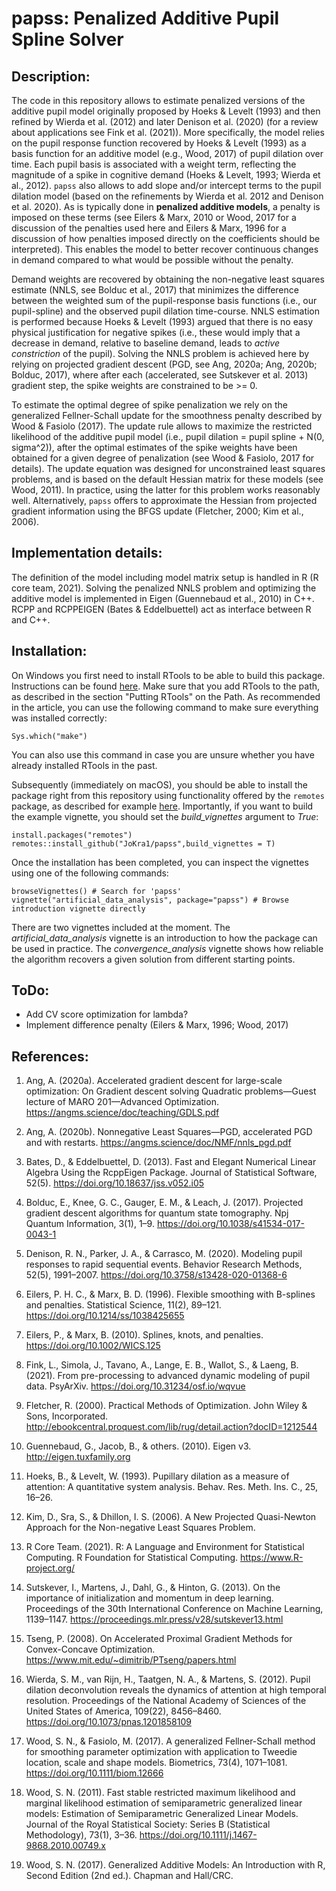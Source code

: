 # papss: Penalized Additive Pupil Spline Solver

## Description:
The code in this repository allows to estimate penalized versions of the additive pupil model originally proposed by Hoeks & Levelt (1993) and then refined by Wierda et al. (2012) and later Denison et al. (2020) (for a review about applications see Fink et al. (2021)). More specifically, the model relies on the pupil response function recovered by Hoeks & Levelt (1993) as a basis function for an additive model (e.g., Wood, 2017) of pupil dilation over time. Each pupil basis is associated with a weight term, reflecting the magnitude of a spike in cognitive demand (Hoeks & Levelt, 1993; Wierda et al., 2012). ``papss`` also allows to add slope and/or intercept terms to the pupil dilation model (based on the refinements by Wierda et al. 2012 and Denison et al. 2020). As is typically done in **penalized additive models**, a penalty is imposed on these terms (see Eilers & Marx, 2010 or Wood, 2017 for a discussion of the penalties used here and Eilers & Marx, 1996 for a discussion of how penalties imposed directly on the coefficients should be interpreted). This enables the model to better recover continuous changes in demand compared to what would be possible without the penalty.

Demand weights are recovered by obtaining the non-negative least squares estimate (NNLS, see Bolduc et al., 2017) that minimizes the difference between the weighted sum of the pupil-response basis functions (i.e., our pupil-spline) and the observed pupil dilation time-course. NNLS estimation is performed because Hoeks & Levelt (1993) argued that there is no easy physical justification for negative spikes (i.e., these would imply that a decrease in demand, relative to baseline demand, leads to *active constriction* of the pupil). Solving the NNLS problem is achieved here by relying on projected gradient descent (PGD, see Ang, 2020a; Ang, 2020b; Bolduc, 2017), where after each (accelerated, see Sutskever et al. 2013) gradient step, the spike weights are constrained to be >= 0.

To estimate the optimal degree of spike penalization we rely on the generalized Fellner-Schall update for the smoothness penalty described by Wood & Fasiolo (2017). The update rule allows to maximize the restricted likelihood of the additive pupil model (i.e., pupil dilation = pupil spline + N(0, sigma^2)), after the optimal estimates of the spike weights have been obtained for a given degree of penalization (see Wood & Fasiolo, 2017 for details). The update equation was designed for unconstrained least squares problems, and is based on the default Hessian matrix for these models (see Wood, 2011). In practice, using the latter for this problem works reasonably well. Alternatively, ``papss`` offers to approximate the Hessian from projected gradient information using the BFGS update (Fletcher, 2000; Kim et al., 2006).

## Implementation details:
The definition of the model including model matrix setup is handled in R (R core team, 2021). Solving the penalized NNLS problem and optimizing the additive model is implemented in Eigen (Guennebaud et al., 2010) in C++. RCPP and RCPPEIGEN  (Bates & Eddelbuettel) act as interface between R and C++. 

## Installation:
On Windows you first need to install RTools to be able to build this package. Instructions can be found [here](https://cran.r-project.org/bin/windows/Rtools/rtools40.html). Make sure that you add RTools to the path, as described in the section "Putting RTools" on the Path. As recommended in the article, you can use the following command to make sure everything was installed correctly:

```
Sys.which("make")
```

You can also use this command in case you are unsure whether you have already installed RTools in the past.


Subsequently (immediately on macOS), you should be able to install the package right from this repository using functionality offered by the ``remotes`` package, as described for example [here](https://cran.r-project.org/web/packages/remotes/readme/README.html). Importantly, if you want to build the example vignette, you should set the *build_vignettes* argument to *True*:

```
install.packages("remotes")
remotes::install_github("JoKra1/papss",build_vignettes = T)
```

Once the installation has been completed, you can inspect the vignettes using one of the following commands:

```
browseVignettes() # Search for 'papss'
vignette("artificial_data_analysis", package="papss") # Browse introduction vignette directly
```

There are two vignettes included at the moment. The *artificial_data_analysis* vignette is an introduction to how the
package can be used in practice. The *convergence_analysis* vignette shows how reliable the algorithm recovers a given solution from
different starting points.

## ToDo:
- Add CV score optimization for lambda?
- Implement difference penalty (Eilers & Marx, 1996; Wood, 2017)

## References:

1. Ang, A. (2020a). Accelerated gradient descent for large-scale optimization: On Gradient descent solving Quadratic problems—Guest lecture of MARO 201—Advanced Optimization. https://angms.science/doc/teaching/GDLS.pdf

2. Ang, A. (2020b). Nonnegative Least Squares—PGD, accelerated PGD and with restarts. https://angms.science/doc/NMF/nnls_pgd.pdf

3. Bates, D., & Eddelbuettel, D. (2013). Fast and Elegant Numerical Linear Algebra Using the RcppEigen Package. Journal of Statistical Software, 52(5). https://doi.org/10.18637/jss.v052.i05

4. Bolduc, E., Knee, G. C., Gauger, E. M., & Leach, J. (2017). Projected gradient descent algorithms for quantum state tomography. Npj Quantum Information, 3(1), 1–9. https://doi.org/10.1038/s41534-017-0043-1

5. Denison, R. N., Parker, J. A., & Carrasco, M. (2020). Modeling pupil responses to rapid sequential events. Behavior Research Methods, 52(5), 1991–2007. https://doi.org/10.3758/s13428-020-01368-6

6. Eilers, P. H. C., & Marx, B. D. (1996). Flexible smoothing with B-splines and penalties. Statistical Science, 11(2), 89–121. https://doi.org/10.1214/ss/1038425655

7. Eilers, P., & Marx, B. (2010). Splines, knots, and penalties. https://doi.org/10.1002/WICS.125

8. Fink, L., Simola, J., Tavano, A., Lange, E. B., Wallot, S., & Laeng, B. (2021). From pre-processing to advanced dynamic modeling of pupil data. PsyArXiv. https://doi.org/10.31234/osf.io/wqvue

9. Fletcher, R. (2000). Practical Methods of Optimization. John Wiley & Sons, Incorporated. http://ebookcentral.proquest.com/lib/rug/detail.action?docID=1212544

10. Guennebaud, G., Jacob, B., & others. (2010). Eigen v3. http://eigen.tuxfamily.org

11. Hoeks, B., & Levelt, W. (1993). Pupillary dilation as a measure of attention: A quantitative system analysis. Behav. Res. Meth. Ins. C., 25, 16–26.

12. Kim, D., Sra, S., & Dhillon, I. S. (2006). A New Projected Quasi-Newton Approach for the Non-negative Least Squares Problem.

13. R Core Team. (2021). R: A Language and Environment for Statistical Computing. R Foundation for Statistical Computing. https://www.R-project.org/

14. Sutskever, I., Martens, J., Dahl, G., & Hinton, G. (2013). On the importance of initialization and momentum in deep learning. Proceedings of the 30th International Conference on Machine Learning, 1139–1147. https://proceedings.mlr.press/v28/sutskever13.html

15. Tseng, P. (2008). On Accelerated Proximal Gradient Methods for Convex-Concave Optimization. https://www.mit.edu/~dimitrib/PTseng/papers.html

16. Wierda, S. M., van Rijn, H., Taatgen, N. A., & Martens, S. (2012). Pupil dilation deconvolution reveals the dynamics of attention at high temporal resolution. Proceedings of the National Academy of Sciences of the United States of America, 109(22), 8456–8460. https://doi.org/10.1073/pnas.1201858109

17. Wood, S. N., & Fasiolo, M. (2017). A generalized Fellner-Schall method for smoothing parameter optimization with application to Tweedie location, scale and shape models. Biometrics, 73(4), 1071–1081. https://doi.org/10.1111/biom.12666

18. Wood, S. N. (2011). Fast stable restricted maximum likelihood and marginal likelihood estimation of semiparametric generalized linear models: Estimation of Semiparametric Generalized Linear Models. Journal of the Royal Statistical Society: Series B (Statistical Methodology), 73(1), 3–36. https://doi.org/10.1111/j.1467-9868.2010.00749.x

19. Wood, S. N. (2017). Generalized Additive Models: An Introduction with R, Second Edition (2nd ed.). Chapman and Hall/CRC.
